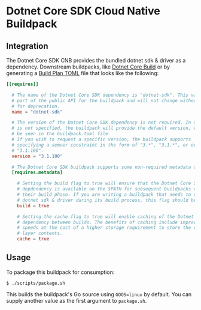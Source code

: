 # Dotnet Core SDK Cloud Native Buildpack

## Integration

The Dotnet Core SDK CNB provides the bundled dotnet sdk & driver as a dependency. Downstream buildpacks, like
[Dotnet Core Build](https://github.com/cloudfoundry/dotnet-core-build-cnb) or
by generating a [Build Plan
TOML](https://github.com/buildpacks/spec/blob/master/buildpack.md#build-plan-toml)
file that looks like the following:

```toml
[[requires]]

  # The name of the Dotnet Core SDK dependency is "dotnet-sdk". This value is considered
  # part of the public API for the buildpack and will not change without a plan
  # for deprecation.
  name = "dotnet-sdk"

  # The version of the Dotnet Core SDK dependency is not required. In the case it
  # is not specified, the buildpack will provide the default version, which can
  # be seen in the buildpack.toml file.
  # If you wish to request a specific version, the buildpack supports
  # specifying a semver constraint in the form of "3.*", "3.1.*", or even
  # "3.1.100".
  version = "3.1.100"

  # The Dotnet Core SDK buildpack supports some non-required metadata options.
  [requires.metadata]

    # Setting the build flag to true will ensure that the Dotnet Core SDK
    # depdendency is available on the $PATH for subsequent buildpacks during
    # their build phase. If you are writing a buildpack that needs to use the
    # dotnet sdk & driver during its build process, this flag should be set to true.
    build = true

    # Setting the cache flag to true will enable caching of the Dotnet Core SDK
    # dependency between builds. The benefits of caching include improved build
    # speeds at the cost of a higher storage requirement to store the cached
    # layer contents.
    cache = true
```

## Usage

To package this buildpack for consumption:

```
$ ./scripts/package.sh
```

This builds the buildpack's Go source using `GOOS=linux` by default. You can
supply another value as the first argument to `package.sh`.
